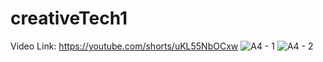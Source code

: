 # creativeTech1
Video Link: https://youtube.com/shorts/uKL55NbOCxw
![A4 - 1](https://github.com/VilmaHE0601/creativeTech1/assets/146425185/b52d4ecb-f3f3-42f6-88ea-04d2dfaf3deb)
![A4 - 2](https://github.com/VilmaHE0601/creativeTech1/assets/146425185/da1235e7-5dbd-489d-8dd6-d9e5ddff7afb)


